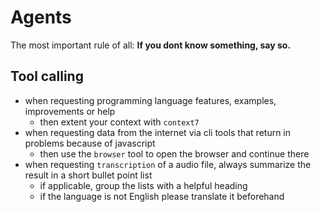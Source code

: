 # Agents

The most important rule of all: **If you dont know something, say so.**

## Tool calling

- when requesting programming language features, examples, improvements or help
  - then extent your context with `context7`
- when requesting data from the internet via cli tools that return in problems because of javascript
  - then use the `browser` tool to open the browser and continue there
- when requesting `transcription` of a audio file, always summarize the result in a short bullet point list
  - if applicable, group the lists with a helpful heading
  - if the language is not English please translate it beforehand

